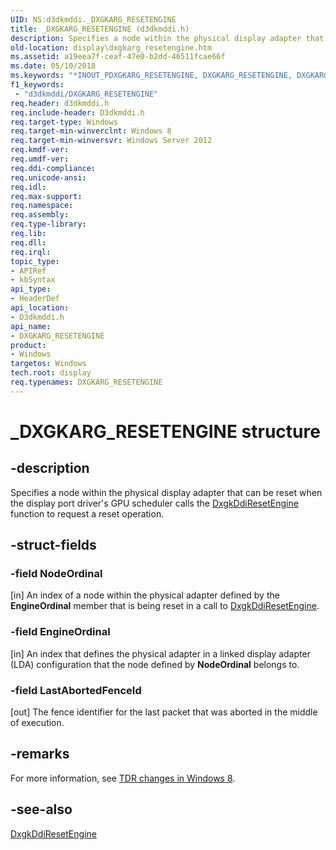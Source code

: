 ```yaml
---
UID: NS:d3dkmddi._DXGKARG_RESETENGINE
title: _DXGKARG_RESETENGINE (d3dkmddi.h)
description: Specifies a node within the physical display adapter that can be reset when the display port driver's GPU scheduler calls the DxgkDdiResetEngine function to request a reset operation.
old-location: display\dxgkarg_resetengine.htm
ms.assetid: a19eea7f-ceaf-47e0-b2dd-46511fcae66f
ms.date: 05/10/2018
ms.keywords: "*INOUT_PDXGKARG_RESETENGINE, DXGKARG_RESETENGINE, DXGKARG_RESETENGINE structure [Display Devices], _DXGKARG_RESETENGINE, d3dkmddi/DXGKARG_RESETENGINE, display.dxgkarg_resetengine"
f1_keywords:
 - "d3dkmddi/DXGKARG_RESETENGINE"
req.header: d3dkmddi.h
req.include-header: D3dkmddi.h
req.target-type: Windows
req.target-min-winverclnt: Windows 8
req.target-min-winversvr: Windows Server 2012
req.kmdf-ver: 
req.umdf-ver: 
req.ddi-compliance: 
req.unicode-ansi: 
req.idl: 
req.max-support: 
req.namespace: 
req.assembly: 
req.type-library: 
req.lib: 
req.dll: 
req.irql: 
topic_type:
- APIRef
- kbSyntax
api_type:
- HeaderDef
api_location:
- D3dkmddi.h
api_name:
- DXGKARG_RESETENGINE
product:
- Windows
targetos: Windows
tech.root: display
req.typenames: DXGKARG_RESETENGINE
---
```


# _DXGKARG_RESETENGINE structure


## -description


Specifies a node within the physical display adapter that can be reset when the display port driver's GPU scheduler calls the <a href="https://docs.microsoft.com/windows-hardware/drivers/ddi/d3dkmddi/nc-d3dkmddi-dxgkddi_resetengine">DxgkDdiResetEngine</a> function to request a reset operation.


## -struct-fields




### -field NodeOrdinal

[in] An index of a node within the physical adapter defined by   the <b>EngineOrdinal</b> member that is being reset in a call to <a href="https://docs.microsoft.com/windows-hardware/drivers/ddi/d3dkmddi/nc-d3dkmddi-dxgkddi_resetengine">DxgkDdiResetEngine</a>.


### -field EngineOrdinal

[in] An index that defines the physical adapter in a linked display adapter (LDA) configuration that the node defined by <b>NodeOrdinal</b> belongs to.


### -field LastAbortedFenceId

[out] The fence identifier for the last packet that was aborted in the middle of execution.


## -remarks



For more information, see <a href="https://docs.microsoft.com/windows-hardware/drivers/display/tdr-changes-in-windows-8">TDR changes in Windows 8</a>.




## -see-also




<a href="https://docs.microsoft.com/windows-hardware/drivers/ddi/d3dkmddi/nc-d3dkmddi-dxgkddi_resetengine">DxgkDdiResetEngine</a>
 

 

